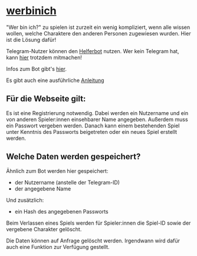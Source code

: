 # [werbinich](https://werbinich.xyz)

"Wer bin ich?" zu spielen ist zurzeit ein wenig kompliziert, wenn alle wissen wollen, welche Charaktere den anderen Personen zugewiesen wurden.
Hier ist die Lösung dafür!

Telegram-Nutzer können den [Helferbot](https://t.me/wer_bin_ich_gamebot) nutzen.
Wer kein Telegram hat, kann [hier](https://werbinich.peter-pauly.eu) trotzdem mitmachen!

Infos zum Bot gibt's [hier](https://paulypeter.github.io/werbinichbot/).

Es gibt auch eine ausführliche [Anleitung](https://paulypeter.github.io/werbinichbot/docs/manual.html)

## Für die Webseite gilt:

Es ist eine Registrierung notwendig.
Dabei werden ein Nutzername und ein von anderen Spieler:innen einsehbarer Name angegeben.
Außerdem muss ein Passwort vergeben werden.
Danach kann einem bestehenden Spiel unter Kenntnis des Passworts beigetreten oder ein neues Spiel erstellt werden.

## Welche Daten werden gespeichert?

Ähnlich zum Bot werden hier gespeichert:
- der Nutzername (anstelle der Telegram-ID)
- der angegebene Name

Und zusätzlich:
- ein Hash des angegebenen Passworts

Beim Verlassen eines Spiels werden für Spieler:innen die Spiel-ID sowie der vergebene Charakter gelöscht.

Die Daten können auf Anfrage gelöscht werden. Irgendwann wird dafür auch eine Funktion zur Verfügung gestellt.
